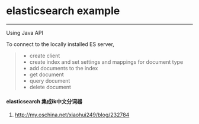 # elasticsearch example

---

Using Java API

To connect to the locally installed ES server,

> * create client
> * create index and set settings and mappings for document type
> * add documents to the index
> * get document
> * query document
> * delete document

#### elasticsearch 集成ik中文分词器

1.  http://my.oschina.net/xiaohui249/blog/232784
